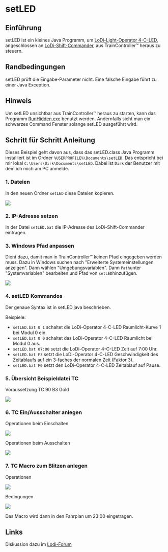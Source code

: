 # setLED

## Einführung

setLED ist ein kleines Java Programm, um [LoDi-Light-Operator 4-C-LED](https://www.lokstoredigital.de/hardware/schalten/lodi-operator-4-c-led/), angeschlossen an [LoDi-Shift-Commander](https://www.lokstoredigital.de/hardware/schalten/lodi-shift-commander/), aus TrainController™ heraus zu steuern.

## Randbedingungen

setLED prüft die Eingabe-Parameter nicht. Eine falsche Eingabe führt zu einer Java Exception. 

## Hinweis

Um setLED unsichtbar aus TrainController™ heraus zu starten, kann das Programm  [RunHidden.exe](https://www.robvanderwoude.com/csharpexamples.php#RunHidden) benutzt werden. Andernfalls sieht man ein schwarzes Command Fenster solange setLED ausgeführt wird. 

## Schritt für Schritt Anleitung

Dieses Beispiel geht davon aus, dass das setLED.class Java Programm installiert ist im Ordner `%USERPROFILE%\Documents\setLED`. Das entspricht bei mir lokal `C:\Users\Dirk\Documents\setLED`. Dabei ist `Dirk` der Benutzer mit dem ich mich am PC anmelde.  

### 1. Dateien 

In den neuen Ordner `setLED` diese Dateien kopieren.

![](images/2.JPG)

### 2. IP-Adresse setzen

In der Datei `setLED.bat` die IP-Adresse des LoDi-Shift-Commander eintragen.

### 3. Windows Pfad anpassen

Dient dazu, damit man in TrainController™ keinen Pfad eingegeben werden muss. Dazu in Windows suchen nach "Erweiterte Systemeinstellungen anzeigen". Dann wählen "Umgebungsvariablen". Dann `Path`unter "Systemvariablen" bearbeiten und Pfad von `setLED`hinzufügen.

![](images/1.JPG)

### 4. setLED Kommandos

Der genaue Syntax ist in setLED.java beschrieben. 

Beispiele:
- `setLED.bat 0 1` schaltet die LoDi-Operator 4-C-LED Raumlicht-Kurve 1 bei Modul 0 ein.
- `setLED.bat 0 0` schaltet das LoDi-Operator 4-C-LED Raumlicht bei Modul 0 aus.
- `setLED.bat 07:00` setzt die LoDi-Operator 4-C-LED Zeit auf 7:00 Uhr.
- `setLED.bat F3` setzt die LoDi-Operator 4-C-LED Geschwindigkeit des Zeitablaufs auf ein 3-faches der normalen Zeit (Faktor 3).
- `setLED.bat F0` setzt den LoDi-Operator 4-C-LED Zeitablauf auf Pause.

### 5. Übersicht Beispieldatei TC

Voraussetzung TC 90 B3 Gold

![](images/3.JPG)

### 6. TC Ein/Ausschalter anlegen

Operationen beim Einschalten

![](images/6.JPG)

Operationen beim Ausschalten

![](images/7.JPG)

### 7. TC Macro zum Blitzen anlegen

Operationen

![](images/4.JPG)

Bedingungen

![](images/5.JPG)

Das Macro wird dann in den Fahrplan um 23:00 eingetragen.

## Links

Diskussion dazu im [Lodi-Forum](https://www.lodi-forum.de/t345f18-LoDi-Operator-C-LED-und-TC.html)


